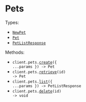 # Pets

Types:

- <code><a href="./src/resources/pets.ts">NewPet</a></code>
- <code><a href="./src/resources/pets.ts">Pet</a></code>
- <code><a href="./src/resources/pets.ts">PetListResponse</a></code>

Methods:

- <code title="post /pets">client.pets.<a href="./src/resources/pets.ts">create</a>({ ...params }) -> Pet</code>
- <code title="get /pets/{id}">client.pets.<a href="./src/resources/pets.ts">retrieve</a>(id) -> Pet</code>
- <code title="get /pets">client.pets.<a href="./src/resources/pets.ts">list</a>({ ...params }) -> PetListResponse</code>
- <code title="delete /pets/{id}">client.pets.<a href="./src/resources/pets.ts">delete</a>(id) -> void</code>
